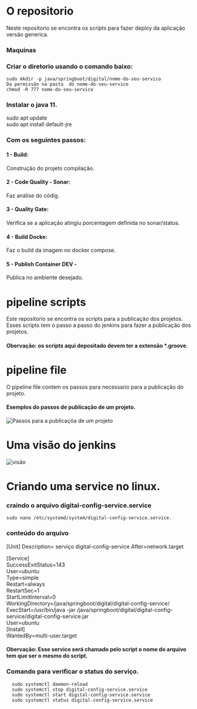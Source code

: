 # O repositorio
Neste repositorio se encontra os scripts para fazer deploy da aplicação versão generica.

### Maquinas
  ### Criar o diretorio usando o comando baixo:
    sudo mkdir -p java/springboot/digital/nome-do-seu-servico
    Da permissão na pasta  do nome-do-seu-servico
    chmod -R 777 nome-do-seu-servico
  ### Instalar o java 11.
   sudo apt update<br>
   sudo apt install default-jre

### Com os seguintes passos:
 #### 1 -  Build: 
 Construção do projeto compilação. 
 #### 2 - Code Quality - Sonar: 
 Faz análise do códig.
 #### 3 - Quality Gate: 
 Verifica se a aplicação atingiu porcentagem definida no sonar/status.
 #### 4 - Build Docke: 
 Faz o build da imagem no docker compose.
 #### 5 - Publish Container DEV - 
 Publica no ambiente desejado.


# pipeline scripts
Este repositorio se encontra os scripts para a publicação dos projetos. Esses scripts tem o passo a passo do jenkins para fazer a públicação dos projetos.
#### Obervação: os scripts aqui depositado devem ter a extensão *.groove.

# pipeline file
O pipeline file contem os passos para necessario para a publicação do projeto.

#### Exemplos do passos de publicação  de um projeto.
![Passos para a publicaçõa de um projeto](https://miro.medium.com/v2/resize:fit:640/format:webp/1*SGuCtn2Gj_Q1fOg0MjBd9g.png)


# Uma visão do jenkins
![visão](https://www.cloudbees.com/sites/default/files/blog/pipeline-vis.png)

# Criando uma service no linux.
  
  ### craindo o arquivo digital-config-service.service
    sudo nano /etc/systemd/system/digital-config-service.service.
  
  ### conteúdo do arquivo
[Unit]
Description= serviço digital-config-service
After=network.target

[Service]<br>
  SuccessExitStatus=143<br>
  User=ubuntu<br>
  Type=simple<br>
  Restart=always<br>
  RestartSec=1<br>
  StartLimitInterval=0<br>
  WorkingDirectory=/java/springboot/digital/digital-config-service/<br>
  ExecStart=/usr/bin/java -jar /java/springboot/digital/digital-config-service/digital-config-service.jar<br>
  User=ubuntu<br>
[Install]<br>
  WantedBy=multi-user.target<br>
    
  #### Obervação: Esse service será chamado  pelo script o nome do arquivo tem que ser o mesmo do script.

  ### Comando para verificar o status do serviço.
      sudo systemctl daemon-reload
      sudo systemctl stop digital-config-service.service
      sudo systemctl start digital-config-service.service
      sudo systemctl status digital-config-service.service
    
  

